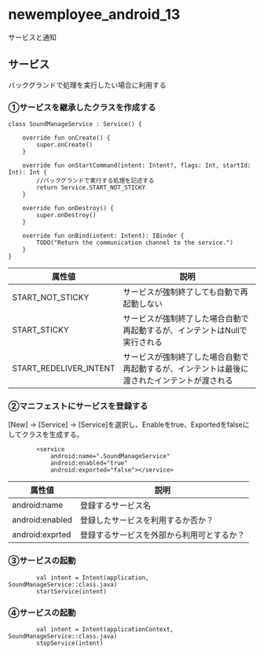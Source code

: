 # newemployee_android_13
サービスと通知

## サービス
バックグランドで処理を実行したい場合に利用する

### ①サービスを継承したクラスを作成する
```
class SoundManageService : Service() {

    override fun onCreate() {
        super.onCreate()
    }

    override fun onStartCommand(intent: Intent?, flags: Int, startId: Int): Int {    
        //バックグランドで実行する処理を記述する
        return Service.START_NOT_STICKY
    }

    override fun onDestroy() {
        super.onDestroy()
    }

    override fun onBind(intent: Intent): IBinder {
        TODO("Return the communication channel to the service.")
    }
}
```




| 属性値 | 説明 |
|---|----|
|START_NOT_STICKY| サービスが強制終了しても自動で再起動しない |
|START_STICKY| サービスが強制終了した場合自動で再起動するが、インテントはNullで実行される |
|START_REDELIVER_INTENT| サービスが強制終了した場合自動で再起動するが、インテントは最後に渡されたインテントが渡される |


### ②マニフェストにサービスを登録する
[New] -> [Service] -> [Service]を選択し、Enableをtrue、Exportedをfalseにしてクラスを生成する。

```
        <service
            android:name=".SoundManageService"
            android:enabled="true"
            android:exported="false"></service>
```

| 属性値 | 説明 |
|---|----|
|android:name| 登録するサービス名 |
|android:enabled| 登録したサービスを利用するか否か？ |
|android:exprted| 登録するサービスを外部から利用可とするか？ |

### ③サービスの起動

```
        val intent = Intent(application, SoundManageService::class.java)
        startService(intent)
```        

### ④サービスの起動

```
        val intent = Intent(applicationContext, SoundManageService::class.java)
        stopService(intent)
```
